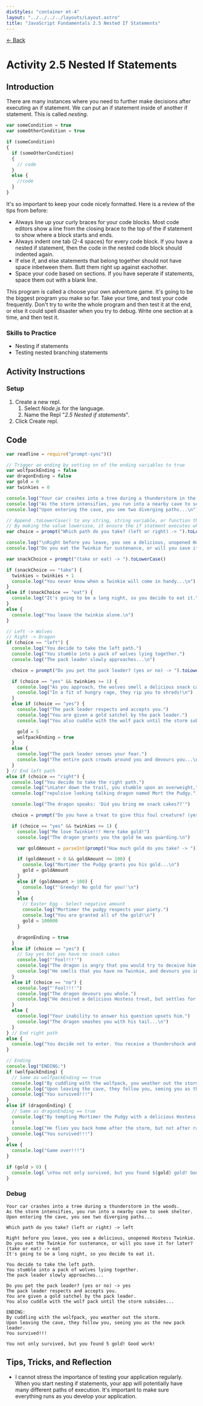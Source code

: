 ```yaml
---
divStyles: "container mt-4"
layout: "../../../../layouts/Layout.astro"
title: "JavaScript Fundamentals 2.5 Nested If Statements"
---
```


[← Back](/courses/javascript-fundamentals/)

# Activity 2.5 Nested If Statements

## Introduction

There are many instances where you need to further make decisions after executing an if statement. We can put an if statement inside of another if statement. This is called _nesting_.

```js
var someCondition = true
var someOtherCondition = true

if (someCondition)
{
  if (someOtherCondition)
  {
    // code
  }
  else {
    //code
  }
}
```

It's so important to keep your code nicely formatted. Here is a review of the tips from before:

- Always line up your curly braces for your code blocks. Most code editors show a line from the closing brace to the top of the if statement to show where a block starts and ends.
- Always indent one tab (2-4 spaces) for every code block. If you have a nested if statement, then the code in the nested code block should indented again.
- If else if, and else statements that belong together should not have space inbetween them. Butt them right up against eachother.
- Space your code based on sections. If you have seperate if statements, space them out with a blank line.

This program is called a choose your own adventure game. It's going to be the biggest program you make so far. Take your time, and test your code frequently. Don't try to write the whole program and then test it at the end, or else it could spell disaster when you try to debug. Write one section at a time, and then test it.

### Skills to Practice

- Nesting if statements
- Testing nested branching statements

## Activity Instructions

### Setup

1. Create a new repl.
   1. Select _Node.js_ for the language.
   2. Name the Repl "_2.5 Nested if statements_".
2. Click Create repl.

## Code

```javascript
var readline = require("prompt-sync")()

// Trigger an ending by setting on of the ending variables to true
var wolfpackEnding = false
var dragonEnding = false
var gold = 0
var twinkies = 0

console.log("Your car crashes into a tree during a thunderstorm in the woods.")
console.log("As the storm intensifies, you run into a nearby cave to seek shelter.")
console.log("Upon entering the cave, you see two diverging paths...\n")

// Append .toLowerCase() to any string, string variable, or function that returns a string.
// By making the value lowercase, it ensure the if statment executes whether they type "Left" or "left".
var choice = prompt("Which path do you take? (left or right) -> ").toLowerCase()

console.log("\nRight before you leave, you see a delicious, unopened Hostess Twinkie.")
console.log("Do you eat the Twinkie for sustenance, or will you save it for later?")

var snackChoice = prompt("(take or eat) -> ").toLowerCase()

if (snackChoice == "take") {
  twinkies = twinkies + 1
  console.log("You never know when a Twinkie will come in handy...\n")
}
else if (snackChoice == "eat") {
  console.log("It's going to be a long night, so you decide to eat it.\n")
}
else {
  console.log("You leave the twinkie alone.\n")
}

// Left -> Wolves
// Right -> Dragon
if (choice == "left") {
  console.log("You decide to take the left path.")
  console.log("You stumble into a pack of wolves lying together.")
  console.log("The pack leader slowly approaches...\n")

  choice = prompt("Do you pet the pack leader? (yes or no) -> ").toLowerCase()

  if (choice == "yes" && twinkies >= 1) {
    console.log("As you approach, the wolves smell a delicious snack cake..")
    console.log("In a fit of hungry rage, they rip you to shreds!\n")
  }
  else if (choice == "yes") {
    console.log("The pack leader respects and accepts you.")
    console.log("You are given a gold satchel by the pack leader.")
    console.log("You also cuddle with the wolf pack until the storm subsides...\n")

    gold = 5
    wolfpackEnding = true
  }
  else {
    console.log("The pack leader senses your fear.")
    console.log("The entire pack crowds around you and devours you...\n")
  }
} // End left path
else if (choice == "right") {
  console.log("You decide to take the right path.")
  console.log("\nLater down the trail, you stumble upon an overweight,")
  console.log("repulsive looking talking dragon named Mort the Pudgy.")

  console.log("The dragon speaks: 'Did you bring me snack cakes??'")

  choice = prompt("Do you have a treat to give this foul creature? (yes, no) -> ")

  if (choice == "yes" && twinkies >= 1) {
    console.log("Me love Twinkie!!! Here take gold!")
    console.log("The dragon grants you the gold he was guarding.\n")

    var goldAmount = parseInt(prompt("How much gold do you take? -> "))

    if (goldAmount > 0 && goldAmount <= 100) {
      console.log("Mortimer the Pudgy grants you his gold...\n")
      gold = goldAmount
    }
    else if (goldAmount > 100) {
      console.log("'Greedy! No gold for you!'\n")
    }
    else {
      // Easter Egg - Select negative amount
      console.log("Mortimer the pudgy respects your piety.")
      console.log("You are granted all of the gold!\n")
      gold = 100000
    }

    dragonEnding = true
  }
  else if (choice == "yes") {
    // Say yes but you have no snack cakes
    console.log("'Fool!!!'")
    console.log("The dragon is angry that you would try to deceive him.")
    console.log("He smells that you have no Twinkie, and devours you instead...")
  }
  else if (choice == "no") {
    console.log("'Fool!!!'")
    console.log("The dragon devours you whole.")
    console.log("He desired a delicious Hostess treat, but settles for you instead...\n")
  }
  else {
    console.log("Your inability to answer his question upsets him.")
    console.log("The dragon smashes you with his tail...\n")
  }
} // End right path
else {
  console.log("You decide not to enter. You receive a thundershock and lie in the storm...\n")
}

// Ending
console.log("ENDING:")
if (wolfpackEnding) {
  // Same as wolfpackEnding == true
  console.log("By cuddling with the wolfpack, you weather out the storm.")
  console.log("Upon leaving the cave, they follow you, seeing you as the new pack leader.")
  console.log("You survived!!!")
}
else if (dragonEnding) {
  // Same as dragonEnding == true
  console.log("By tempting Mortimer the Pudgy with a delicious Hostess snack cake, you avoid his wrath."
  )
  console.log("He flies you back home after the storm, but not after raiding the nearest Hostess factory.")
  console.log("You survived!!!")
}
else {
  console.log("Game over!!!")
}

if (gold > 0) {
  console.log(`\nYou not only survived, but you found ${gold} gold! Good work!`)
}
```

### Debug

```
Your car crashes into a tree during a thunderstorm in the woods.
As the storm intensifies, you run into a nearby cave to seek shelter.
Upon entering the cave, you see two diverging paths...

Which path do you take? (left or right) -> left

Right before you leave, you see a delicious, unopened Hostess Twinkie.
Do you eat the Twinkie for sustenance, or will you save it for later?
(take or eat) -> eat
It's going to be a long night, so you decide to eat it.

You decide to take the left path.
You stumble into a pack of wolves lying together.
The pack leader slowly approaches...

Do you pet the pack leader? (yes or no) -> yes
The pack leader respects and accepts you.
You are given a gold satchel by the pack leader.
You also cuddle with the wolf pack until the storm subsides...

ENDING:
By cuddling with the wolfpack, you weather out the storm.
Upon leaving the cave, they follow you, seeing you as the new pack leader.
You survived!!!

You not only survived, but you found 5 gold! Good work!
```

## Tips, Tricks, and Reflection

- I cannot stress the importance of testing your application regularly. When you start nesting if statements, your app will potentially have many different paths of execution. It's important to make sure everything runs as you develop your application.
